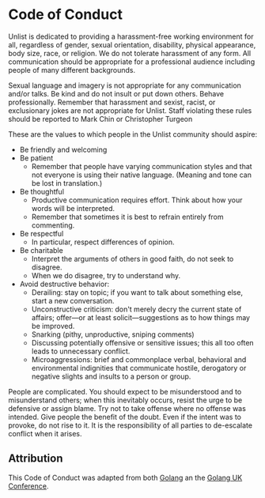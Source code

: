 # Code of Conduct

Unlist is dedicated to providing a harassment-free working environment for all, regardless of gender, sexual orientation, disability, physical appearance, body size, race, or religion. We do not tolerate harassment of any form. All communication should be appropriate for a professional audience including people of many different backgrounds.

Sexual language and imagery is not appropriate for any communication and/or talks. Be kind and do not insult or put down others. Behave professionally. Remember that harassment and sexist, racist, or exclusionary jokes are not appropriate for Unlist. Staff violating these rules should be reported to Mark Chin or Christopher Turgeon

These are the values to which people in the Unlist community should aspire:

* Be friendly and welcoming
* Be patient
  * Remember that people have varying communication styles and that not everyone is using their native language. (Meaning and tone can be lost in translation.)
* Be thoughtful
  * Productive communication requires effort. Think about how your words will be interpreted.
  * Remember that sometimes it is best to refrain entirely from commenting.
* Be respectful
  * In particular, respect differences of opinion.
* Be charitable
  * Interpret the arguments of others in good faith, do not seek to disagree.
  * When we do disagree, try to understand why.
* Avoid destructive behavior:
  * Derailing: stay on topic; if you want to talk about something else, start a new conversation.
  * Unconstructive criticism: don't merely decry the current state of affairs; offer—or at least solicit—suggestions as to how things may be improved.
  * Snarking (pithy, unproductive, sniping comments)
  * Discussing potentially offensive or sensitive issues; this all too often leads to unnecessary conflict.
  * Microaggressions: brief and commonplace verbal, behavioral and environmental indignities that communicate hostile, derogatory or negative slights and insults to a person or group.
  
People are complicated. You should expect to be misunderstood and to misunderstand others; when this inevitably occurs, resist the urge to be defensive or assign blame. Try not to take offense where no offense was intended. Give people the benefit of the doubt. Even if the intent was to provoke, do not rise to it. It is the responsibility of all parties to de-escalate conflict when it arises.
  

## Attribution
This Code of Conduct was adapted from both [Golang](https://golang.org/conduct) an the [Golang UK Conference](https://www.gophercon.co.uk/conduct/).
